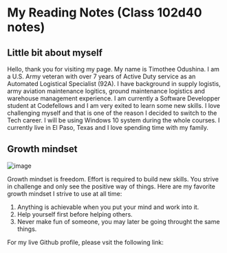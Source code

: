 # My Reading Notes (Class 102d40 notes)

## Little bit about myself

Hello, thank you for visiting my page. My name is Timothee Odushina. I am a U.S. Army veteran with over 7 years of Active Duty service as an Automated Logistical Specialist (92A). I have background in supply logistis, army aviation maintenance logitics, ground maintenance logistics and warehouse management experience. I am currently a Software Developper student at Codefellows and I am very exited to learn some new skills. I love challenging myself and that is one of the reason I decided to switch to the Tech career. I will be using Windows 10 system during the whole courses. I currently live in El Paso, Texas and I love spending time with my family.


## Growth mindset

![image](https://user-images.githubusercontent.com/108295374/176358139-9c63ace2-e731-4b4c-886a-cf172295743b.png)

Growth mindset is freedom. Effort is required to build new skills. You strive in challenge and only see the positive way of things. Here are my favorite growth mindset I strive to use at all time:

1. Anything is achievable when you put your mind and work into it.
2. Help yourself first before helping others.
3. Never make fun of someone, you may later be going throught the same things.


For my live Github profile, please vsit the following link: 
